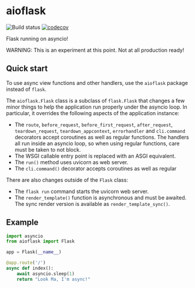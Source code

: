 # aioflask

![Build status](https://github.com/miguelgrinberg/aioflask/workflows/build/badge.svg) [![codecov](https://codecov.io/gh/miguelgrinberg/aioflask/branch/master/graph/badge.svg?token=CDMKF3L0ID)](https://codecov.io/gh/miguelgrinberg/aioflask)

Flask running on asyncio!

WARNING: This is an experiment at this point. Not at all production ready!

## Quick start

To use async view functions and other handlers, use the `aioflask` package
instead of `flask`.

The `aioflask.Flask` class is a subclass of `flask.Flask` that changes a few
minor things to help the application run properly under the asyncio loop. In
particular, it overrides the following aspects of the application instance:

- The `route`, `before_request`, `before_first_request`, `after_request`, 
  `teardown_request`, `teardown_appcontext`, `errorhandler` and `cli.command`
  decorators accept coroutines as well as regular functions. The handlers all
  run inside an asyncio loop, so when using regular functions, care must be
  taken to not block.
- The WSGI callable entry point is replaced with an ASGI equivalent.
- The `run()` method uses uvicorn as web server.
- The `cli.command()` decorator accepts coroutines as well as regular

There are also changes outside of the `Flask` class:

- The `flask run` command starts the uvicorn web server.
- The `render_template()` function is asynchronous and must be awaited. The
  sync render version is available as `render_template_sync()`.

## Example

```python
import asyncio
from aioflask import Flask

app = Flask(__name__)

@app.route('/')
async def index():
    await asyncio.sleep(1)
    return "Look Ma, I'm async!"
```
